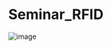 # Seminar_RFID


![image](https://user-images.githubusercontent.com/60642132/162663529-c1e304ba-16b3-4450-b205-1248cdb87db9.png)
